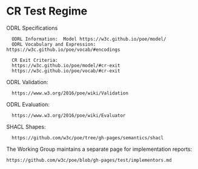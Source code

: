 # CR Test Regime

ODRL Specifications
    
      ODRL Information:  Model https://w3c.github.io/poe/model/
      ODRL Vocabulary and Expression: https://w3c.github.io/poe/vocab/#encodings

      CR Exit Criteria:
      https://w3c.github.io/poe/model/#cr-exit
      https://w3c.github.io/poe/vocab/#cr-exit


ODRL Validation:

      https://www.w3.org/2016/poe/wiki/Validation
	  
ODRL Evaluation:

      https://www.w3.org/2016/poe/wiki/Evaluator

SHACL Shapes:

      https://github.com/w3c/poe/tree/gh-pages/semantics/shacl


The Working Group maintains a separate page for implementation reports:

	https://github.com/w3c/poe/blob/gh-pages/test/implementors.md